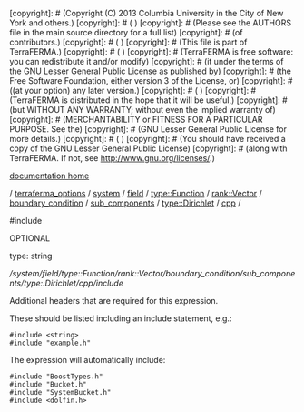 [copyright]: # (Copyright (C) 2013 Columbia University in the City of New York and others.)
[copyright]: # ( )
[copyright]: # (Please see the AUTHORS file in the main source directory for a full list)
[copyright]: # (of contributors.)
[copyright]: # ( )
[copyright]: # (This file is part of TerraFERMA.)
[copyright]: # ( )
[copyright]: # (TerraFERMA is free software: you can redistribute it and/or modify)
[copyright]: # (it under the terms of the GNU Lesser General Public License as published by)
[copyright]: # (the Free Software Foundation, either version 3 of the License, or)
[copyright]: # ((at your option) any later version.)
[copyright]: # ( )
[copyright]: # (TerraFERMA is distributed in the hope that it will be useful,)
[copyright]: # (but WITHOUT ANY WARRANTY; without even the implied warranty of)
[copyright]: # (MERCHANTABILITY or FITNESS FOR A PARTICULAR PURPOSE. See the)
[copyright]: # (GNU Lesser General Public License for more details.)
[copyright]: # ( )
[copyright]: # (You should have received a copy of the GNU Lesser General Public License)
[copyright]: # (along with TerraFERMA. If not, see <http://www.gnu.org/licenses/>.)

[documentation home](https://github.com/terraferma/terraferma/wiki/Documentation)

/ [terraferma_options](../../../../../../../../../terraferma_options.md) / [system](../../../../../../../../system.md) / [field](../../../../../../../field.md) / [type::Function](../../../../../../type__Function.md) / [rank::Vector](../../../../../rank__Vector.md) / [boundary_condition](../../../../boundary_condition.md) / [sub_components](../../../sub_components.md) / [type::Dirichlet](../../type__Dirichlet.md) / [cpp](../cpp.md) /

#include

OPTIONAL 

type: string

*/system/field/type::Function/rank::Vector/boundary_condition/sub_components/type::Dirichlet/cpp/include*

Additional headers that are required for this expression.

These should be listed including an include statement, e.g.:

    #include <string>
    #include "example.h"

The expression will automatically include:

    #include "BoostTypes.h"
    #include "Bucket.h"
    #include "SystemBucket.h"
    #include <dolfin.h>

[autogenerated]: # (This file was automatically generated from the schema file:/home/cwilson/repos/github/TerraFERMA/TerraFERMA/buckettools/schemas/function.rng.)

